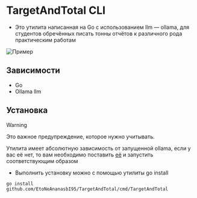 # TargetAndTotal CLI

* Это утилита написанная на Go с использованием llm — ollama, для студентов обречённых писать тонны отчётов к различного рода практическим работам

![Пример](./preview/preview.gif)

## Зависимости
* Go
* Ollama llm
## Установка
> [!WARNING]
> Это важное предупреждение, которое нужно учитывать.
> 
> Утилита имеет абсолютную зависимость от запущенной ollama, если у вас её нет, то вам необходимо поставить [её](https://hub.docker.com/r/ollama/ollama) и запустить соответствующим образом

* Выполнить установку можно с помощью утилиты go install
```
go install github.com/EtoNeAnanasbI95/TargetAndTotal/cmd/TargetAndTotal
```